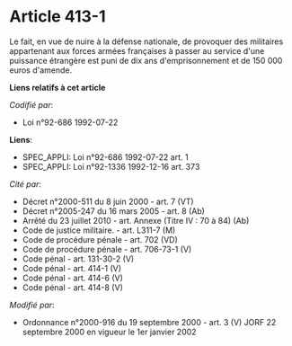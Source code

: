 # Article 413-1

Le fait, en vue de nuire à la défense nationale, de provoquer des militaires appartenant aux forces armées françaises à
passer au service d'une puissance étrangère est puni de dix ans d'emprisonnement et de 150 000 euros d'amende.

**Liens relatifs à cet article**

_Codifié par_:

  - Loi n°92-686 1992-07-22

**Liens**:

  - SPEC_APPLI: Loi n°92-686 1992-07-22 art. 1
  - SPEC_APPLI: Loi n°92-1336 1992-12-16 art. 373

_Cité par_:

  - Décret n°2000-511 du 8 juin 2000 - art. 7 (VT)
  - Décret n°2005-247 du 16 mars 2005 - art. 8 (Ab)
  - Arrêté du 23 juillet 2010 - art. Annexe (Titre IV : 70 à 84) (Ab)
  - Code de justice militaire. - art. L311-7 (M)
  - Code de procédure pénale - art. 702 (VD)
  - Code de procédure pénale - art. 706-73-1 (V)
  - Code pénal - art. 131-30-2 (V)
  - Code pénal - art. 414-1 (V)
  - Code pénal - art. 414-6 (V)
  - Code pénal - art. 414-8 (V)

_Modifié par_:

  - Ordonnance n°2000-916 du 19 septembre 2000 - art. 3 (V) JORF 22 septembre 2000 en vigueur le 1er janvier 2002
